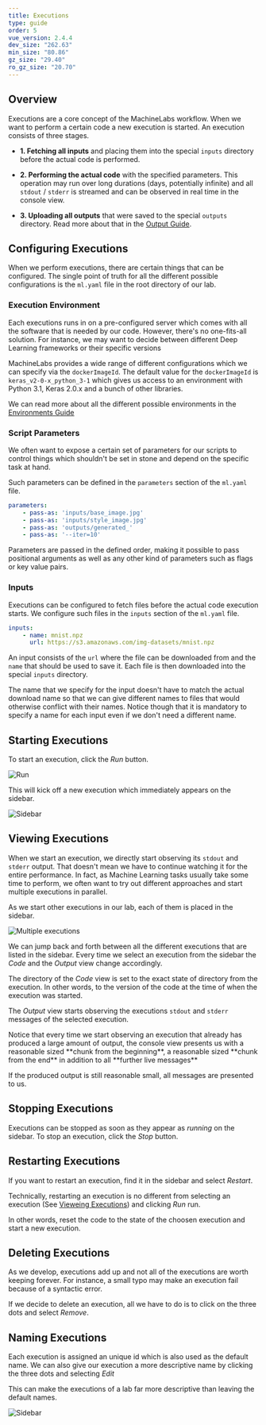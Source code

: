 ```yaml
---
title: Executions
type: guide
order: 5
vue_version: 2.4.4
dev_size: "262.63"
min_size: "80.86"
gz_size: "29.40"
ro_gz_size: "20.70"
---
```


## Overview

Executions are a core concept of the MachineLabs workflow. When we want to perform a certain code a new execution is started. An execution consists of three stages.

- **1. Fetching all inputs** and placing them into the special `inputs` directory before the actual code is performed.

- **2. Performing the actual code** with the specified parameters. This operation may run over long durations (days, potentially infinite) and all `stdout` / `stderr` is streamed and can be observed in real time in the console view.

- **3. Uploading all outputs** that were saved to the special `outputs` directory. Read more about that in the [Output Guide](output.html).

## Configuring Executions

When we perform executions, there are certain things that can be configured. The single point of truth for all the different possible configurations is the `ml.yaml` file in the root directory of our lab.

### Execution Environment

Each executions runs in on a pre-configured server which comes with all the software that is needed by our code. However, there's no one-fits-all solution. For instance, we may want to decide between different Deep Learning frameworks or their specific versions

MachineLabs provides a wide range of different configurations which we can specify via the `dockerImageId`. The default value for the `dockerImageId` is `keras_v2-0-x_python_3-1` which gives us access to an environment with Python 3.1, Keras 2.0.x and a bunch of other libraries.

We can read more about all the different possible environments in the [Environments Guide](environments.html)

### Script Parameters

We often want to expose a certain set of parameters for our scripts to control things which shouldn't be set in stone and depend on the specific task at hand.

Such parameters can be defined in the `parameters` section of the `ml.yaml` file.

```yaml
parameters:
    - pass-as: 'inputs/base_image.jpg'
    - pass-as: 'inputs/style_image.jpg'
    - pass-as: 'outputs/generated_'
    - pass-as: '--iter=10'
```

Parameters are passed in the defined order, making it possible to pass positional arguments as well as any other kind of parameters such as flags or key value pairs.

### Inputs

Executions can be configured to fetch files before the actual code execution starts. We configure such files in the `inputs` section of the `ml.yaml` file.

```yaml
inputs:
    - name: mnist.npz
      url: https://s3.amazonaws.com/img-datasets/mnist.npz
```

An input consists of the `url` where the file can be downloaded from and the `name` that should be used to save it. Each file is then downloaded into the special `inputs` directory.

The name that we specify for the input doesn't have to match the actual download name so that we can give different names to files that would otherwise conflict with their names. Notice though that it is mandatory to specify a name for each input even if we don't need a different name.

## Starting Executions

To start an execution, click the *Run* button.

![Run](quickstart/run.png)

This will kick off a new execution which immediately appears on the sidebar.

![Sidebar](quickstart/sidebar.png)

## Viewing Executions

When we start an execution, we directly start observing its `stdout` and `stderr` output. That doesn't mean we have to continue watching it for the entire performance. In fact, as Machine Learning tasks usually take some time to perform, we often want to try out different approaches and start multiple executions in parallel.

As we start other executions in our lab, each of them is placed in the sidebar.

![Multiple executions](executions/multiple_executions.png)

We can jump back and forth between all the different executions that are listed in the sidebar. Every time we select an execution from the sidebar the *Code* and the *Output* view change accordingly.

The directory of the *Code* view is set to the exact state of directory from the execution. In other words, to the version of the code at the time of when the execution was started.

The *Output* view starts observing the executions `stdout` and `stderr` messages of the selected execution.

<p class="tip">Notice that every time we start observing an execution that already has produced a large amount of output, the console view presents us with a reasonable sized **chunk from the beginning**, a reasonable sized **chunk from the end** in addition to all **further live messages**

If the produced output is still reasonable small, all messages are presented to us.
</p>

## Stopping Executions

Executions can be stopped as soon as they appear as *running* on the sidebar. To stop an execution, click the *Stop* button.

## Restarting Executions

If you want to restart an execution, find it in the sidebar and select *Restart*.

Technically, restarting an execution is no different from selecting an execution (See [Vieweing Executions](executions.html/#viewing-executions)) and clicking *Run* run.

In other words, reset the code to the state of the choosen execution and start a new execution.

## Deleting Executions

As we develop, executions add up and not all of the executions are worth keeping forever. For instance, a small typo may make an execution fail because of a syntactic error.

If we decide to delete an execution, all we have to do is to click on the three dots and select *Remove*.

## Naming Executions

Each execution is assigned an unique id which is also used as the default name. We can also give our execution a more descriptive name by clicking the three dots and selecting *Edit*

This can make the executions of a lab far more descriptive than leaving the default names.

![Sidebar](executions/named_executions.png)

